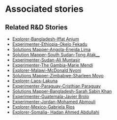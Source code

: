 # Associated stories

<!-- !!DO NOT REMOVE!! start autogenerated hyperlinks -->
## Related R&D Stories
- [Explorer\-Bangladesh\-Iffat Anjum](/stories/?doc=Explorers_BGD)
- [Experimenter-Ethiopia-Okelo Fekadu](/stories/?doc=Experimenters_ETH)
- [Solutions Mapper-Angola-Eneida Lima](/stories/?doc=SolutionMappers_AGO)
- [Solution Mapper\-South Sudan\-Tong Atak\_\_](/stories/?doc=SolutionMappers_SSD)
- [Experimenter-Sudan-Ali Muntasir](/stories/?doc=Experimenters_SDN)
- [Experimenter-The Gambia-Marie Mendi](/stories/?doc=Experimenters_GMB)
- [Explorer\-Malawi\-McDonald Nyoni](/stories/?doc=Explorers_MWI)
- [Solutions Mapper\-Zimbabwe\-Sharleen Moyo](/stories/?doc=SolutionMappers_ZWE)
- [Explorer\-Laos\-Lakuna](/stories/?doc=Explorers_LAO)
- [Experimenter-Paraguay-Cristhian Paraguay](/stories/?doc=Experimenters_PRY)
- [Solutions Mapper-Bangladesh-Sarah Sabin Khan](/stories/?doc=SolutionMappers_BGD)
- [Experimenter-Guatemala-Javier Brolo](/stories/?doc=Experimenters_GTM)
- [Experimenter-Jordan-Mohamed Abmouli](/stories/?doc=Experimenters_JOR)
- [Explorer\-Mexico\-Gabriela Rios](/stories/?doc=Explorers_MEX)
- [Explorer\-Somalia\- Hadan Ahmed Abdullahi](/stories/?doc=Explorers_SOM)
<!-- !!DO NOT REMOVE!! end autogenerated hyperlinks -->